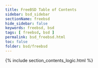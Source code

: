 ```yaml
---
title: FreeBSD Table of Contents
sidebar: bsd_sidebar
sectionName: freebsd
hide_sidebar: false
keywords: freebsd, bsd
tags: [ freebsd, bsd ]
permalink: bsd_freebsd.html
toc: false
folder: bsd/freebsd
---
```


{% include section_contents_logic.html %}
